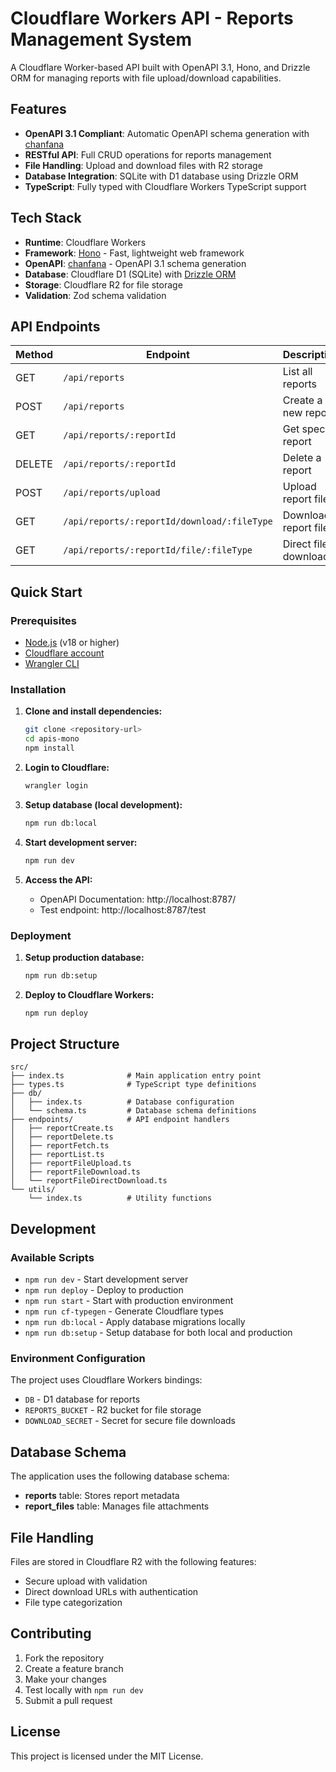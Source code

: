 # Cloudflare Workers API - Reports Management System

A Cloudflare Worker-based API built with OpenAPI 3.1, Hono, and Drizzle ORM for managing reports with file upload/download capabilities.

## Features

- **OpenAPI 3.1 Compliant**: Automatic OpenAPI schema generation with [chanfana](https://github.com/cloudflare/chanfana)
- **RESTful API**: Full CRUD operations for reports management
- **File Handling**: Upload and download files with R2 storage
- **Database Integration**: SQLite with D1 database using Drizzle ORM
- **TypeScript**: Fully typed with Cloudflare Workers TypeScript support

## Tech Stack

- **Runtime**: Cloudflare Workers
- **Framework**: [Hono](https://hono.dev/) - Fast, lightweight web framework
- **OpenAPI**: [chanfana](https://github.com/cloudflare/chanfana) - OpenAPI 3.1 schema generation
- **Database**: Cloudflare D1 (SQLite) with [Drizzle ORM](https://orm.drizzle.team/)
- **Storage**: Cloudflare R2 for file storage
- **Validation**: Zod schema validation

## API Endpoints

| Method | Endpoint | Description |
|--------|----------|-------------|
| GET | `/api/reports` | List all reports |
| POST | `/api/reports` | Create a new report |
| GET | `/api/reports/:reportId` | Get specific report |
| DELETE | `/api/reports/:reportId` | Delete a report |
| POST | `/api/reports/upload` | Upload report files |
| GET | `/api/reports/:reportId/download/:fileType` | Download report files |
| GET | `/api/reports/:reportId/file/:fileType` | Direct file download |

## Quick Start

### Prerequisites

- [Node.js](https://nodejs.org/) (v18 or higher)
- [Cloudflare account](https://dash.cloudflare.com/sign-up)
- [Wrangler CLI](https://developers.cloudflare.com/workers/wrangler/install-and-update/)

### Installation

1. **Clone and install dependencies:**
   ```bash
   git clone <repository-url>
   cd apis-mono
   npm install
   ```

2. **Login to Cloudflare:**
   ```bash
   wrangler login
   ```

3. **Setup database (local development):**
   ```bash
   npm run db:local
   ```

4. **Start development server:**
   ```bash
   npm run dev
   ```

5. **Access the API:**
   - OpenAPI Documentation: http://localhost:8787/
   - Test endpoint: http://localhost:8787/test

### Deployment

1. **Setup production database:**
   ```bash
   npm run db:setup
   ```

2. **Deploy to Cloudflare Workers:**
   ```bash
   npm run deploy
   ```

## Project Structure

```
src/
├── index.ts              # Main application entry point
├── types.ts              # TypeScript type definitions
├── db/
│   ├── index.ts          # Database configuration
│   └── schema.ts         # Database schema definitions
├── endpoints/            # API endpoint handlers
│   ├── reportCreate.ts
│   ├── reportDelete.ts
│   ├── reportFetch.ts
│   ├── reportList.ts
│   ├── reportFileUpload.ts
│   ├── reportFileDownload.ts
│   └── reportFileDirectDownload.ts
└── utils/
    └── index.ts          # Utility functions
```

## Development

### Available Scripts

- `npm run dev` - Start development server
- `npm run deploy` - Deploy to production
- `npm run start` - Start with production environment
- `npm run cf-typegen` - Generate Cloudflare types
- `npm run db:local` - Apply database migrations locally
- `npm run db:setup` - Setup database for both local and production

### Environment Configuration

The project uses Cloudflare Workers bindings:
- `DB` - D1 database for reports
- `REPORTS_BUCKET` - R2 bucket for file storage
- `DOWNLOAD_SECRET` - Secret for secure file downloads

## Database Schema

The application uses the following database schema:

- **reports** table: Stores report metadata
- **report_files** table: Manages file attachments

## File Handling

Files are stored in Cloudflare R2 with the following features:
- Secure upload with validation
- Direct download URLs with authentication
- File type categorization

## Contributing

1. Fork the repository
2. Create a feature branch
3. Make your changes
4. Test locally with `npm run dev`
5. Submit a pull request

## License

This project is licensed under the MIT License.
